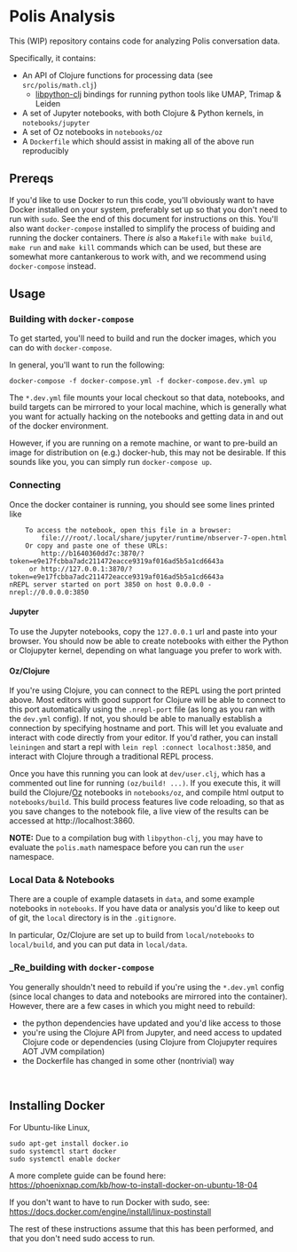 
# Polis Analysis

This (WIP) repository contains code for analyzing Polis conversation data.

Specifically, it contains:

* An API of Clojure functions for processing data (see `src/polis/math.clj`)
  * [libpython-clj](https://github.com/clj-python/libpython-clj) bindings for running python tools like UMAP, Trimap & Leiden
* A set of Jupyter notebooks, with both Clojure & Python kernels, in `notebooks/jupyter`
* A set of Oz notebooks in `notebooks/oz`
* A `Dockerfile` which should assist in making all of the above run reproducibly


## Prereqs

If you'd like to use Docker to run this code, you'll obviously want to have Docker installed on your system, preferably set up so that you don't need to run with `sudo`.
See the end of this document for instructions on this.
You'll also want `docker-compose` installed to simplify the process of buiding and running the docker containers.
There _is_ also a `Makefile` with `make build`, `make run` and `make kill` commands which can be used, but these are somewhat more cantankerous to work with, and we recommend using `docker-compose` instead.


## Usage

### Building with `docker-compose`

To get started, you'll need to build and run the docker images, which you can do with `docker-compose`.

In general, you'll want to run the following:

```
docker-compose -f docker-compose.yml -f docker-compose.dev.yml up
```

The `*.dev.yml` file mounts your local checkout so that data, notebooks, and build targets can be mirrored
to your local machine, which is generally what you want for actually hacking on the notebooks and getting data
in and out of the docker environment.

However, if you are running on a remote machine, or want to pre-build an image for distribution on (e.g.) docker-hub, this may not be desirable.
If this sounds like you, you can simply run `docker-compose up`.

### Connecting

Once the docker container is running, you should see some lines printed like

```
    To access the notebook, open this file in a browser:
        file:///root/.local/share/jupyter/runtime/nbserver-7-open.html
    Or copy and paste one of these URLs:
        http://b1640360dd7c:3870/?token=e9e17fcbba7adc211472eacce9319af016ad5b5a1cd6643a
     or http://127.0.0.1:3870/?token=e9e17fcbba7adc211472eacce9319af016ad5b5a1cd6643a
nREPL server started on port 3850 on host 0.0.0.0 - nrepl://0.0.0.0:3850
```

#### Jupyter

To use the Jupyter notebooks, copy the `127.0.0.1` url and paste into your browser.
You should now be able to create notebooks with either the Python or Clojupyter kernel, depending on what language you prefer to work with.


#### Oz/Clojure

If you're using Clojure, you can connect to the REPL using the port printed above.
Most editors with good support for Clojure will be able to connect to this port automatically using the `.nrepl-port` file (as long as you ran with the `dev.yml` config).
If not, you should be able to manually establish a connection by specifying hostname and port.
This will let you evaluate and interact with code directly from your editor.
If you'd rather, you can install `leiningen` and start a repl with `lein repl :connect localhost:3850`, and interact with Clojure through a traditional REPL process.

Once you have this running you can look at `dev/user.clj`, which has a commented out line for running `(oz/build! ...)`.
If you execute this, it will build the Clojure/[Oz](https://github.com/metasoarous/oz) notebooks in `notebooks/oz`, and compile html output to `notebooks/build`.
This build process features live code reloading, so that as you save changes to the notebook file, a live view of the results can be accessed at http://localhost:3860.

**NOTE:** Due to a compilation bug with `libpython-clj`, you may have to evaluate the `polis.math` namespace before you can run the `user` namespace.


### Local Data & Notebooks

There are a couple of example datasets in `data`, and some example notebooks in `notebooks`.
If you have data or analysis you'd like to keep out of git, the `local` directory is in the `.gitignore`.

In particular, Oz/Clojure are set up to build from `local/notebooks` to `local/build`, and you can put data in `local/data`.


### _Re_building with `docker-compose`

You generally shouldn't need to rebuild if you're using the `*.dev.yml` config (since local changes to data
and notebooks are mirrored into the container).
However, there are a few cases in which you might need to rebuild:
* the python dependencies have updated and you'd like access to those
* you're using the Clojure API from Jupyter, and need access to updated Clojure code or dependencies (using Clojure from Clojupyter requires AOT JVM compilation)
* the Dockerfile has changed in some other (nontrivial) way



</br>

## Installing Docker

For Ubuntu-like Linux,

```
sudo apt-get install docker.io
sudo systemctl start docker
sudo systemctl enable docker
```

A more complete guide can be found here: https://phoenixnap.com/kb/how-to-install-docker-on-ubuntu-18-04

If you don't want to have to run Docker with sudo, see: https://docs.docker.com/engine/install/linux-postinstall

The rest of these instructions assume that this has been performed, and that you don't need sudo access to
run.
